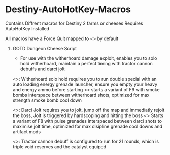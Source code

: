 # Destiny-AutoHotKey-Macros

Contains Diffrent macros for Destiny 2 farms or cheeses
Requires AutoHotKey Installed

All macros have a Force Quit mapped to <<HOME>> by default

1) GOTD Dungeon Cheese Script
   - For use with the witherhoard damage exploit, enables you to solo hold witherhoard, maintain a perfect timing with tractor cannon debuffs and darci jolt
   
   <<F9>>: Witherhoard solo hold requires you to run double special with an auto loading energy grenade launcher, ensure you empty your heavy and energy ammo before starting
       <<F10>> starts a variant of F9 with smoke bombs interspace between witherhoard shots, optimized for max strength smoke bomb cool down
   
   <<F8>>: Darci Jolt requires you to jolt, jump off the map and immediatly rejolt the boss, Jolt is triggered by hardscoping and hitting the boss
      <<F7>> Starts a variant of F8 with pulse grenades interspaced between darci shots to maximise jolt time, optimized for max disipline grenade cool downs and artifact mods
   
   <<F5>>: Tractor cannon debuff is configured to run for 21 rounds, which is triple void reserves and the catalyst equiped
